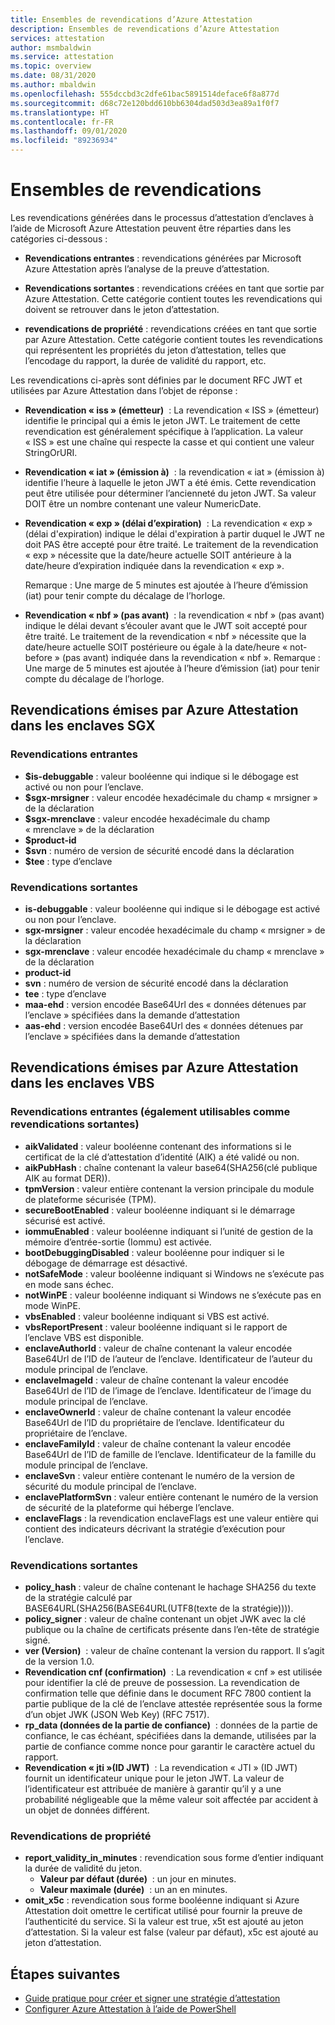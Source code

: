```yaml
---
title: Ensembles de revendications d’Azure Attestation
description: Ensembles de revendications d’Azure Attestation
services: attestation
author: msmbaldwin
ms.service: attestation
ms.topic: overview
ms.date: 08/31/2020
ms.author: mbaldwin
ms.openlocfilehash: 555dccbd3c2dfe61bac5891514deface6f8a877d
ms.sourcegitcommit: d68c72e120bdd610bb6304dad503d3ea89a1f0f7
ms.translationtype: HT
ms.contentlocale: fr-FR
ms.lasthandoff: 09/01/2020
ms.locfileid: "89236934"
---
```

# <a name="claim-sets"></a>Ensembles de revendications

Les revendications générées dans le processus d’attestation d’enclaves à l’aide de Microsoft Azure Attestation peuvent être réparties dans les catégories ci-dessous :

- **Revendications entrantes** : revendications générées par Microsoft Azure Attestation après l’analyse de la preuve d’attestation.

- **Revendications sortantes** : revendications créées en tant que sortie par Azure Attestation. Cette catégorie contient toutes les revendications qui doivent se retrouver dans le jeton d’attestation.

- **revendications de propriété** : revendications créées en tant que sortie par Azure Attestation. Cette catégorie contient toutes les revendications qui représentent les propriétés du jeton d’attestation, telles que l’encodage du rapport, la durée de validité du rapport, etc.

Les revendications ci-après sont définies par le document RFC JWT et utilisées par Azure Attestation dans l’objet de réponse :

- **Revendication « iss » (émetteur)**  : La revendication « ISS » (émetteur) identifie le principal qui a émis le jeton JWT. Le traitement de cette revendication est généralement spécifique à l’application. La valeur « ISS » est une chaîne qui respecte la casse et qui contient une valeur StringOrURI.
- **Revendication « iat » (émission à)**  : la revendication « iat » (émission à) identifie l’heure à laquelle le jeton JWT a été émis. Cette revendication peut être utilisée pour déterminer l’ancienneté du jeton JWT. Sa valeur DOIT être un nombre contenant une valeur NumericDate.
- **Revendication « exp » (délai d’expiration)**  : La revendication « exp » (délai d'expiration) indique le délai d'expiration à partir duquel le JWT ne doit PAS être accepté pour être traité. Le traitement de la revendication « exp » nécessite que la date/heure actuelle SOIT antérieure à la date/heure d’expiration indiquée dans la revendication « exp ».

  Remarque : Une marge de 5 minutes est ajoutée à l’heure d’émission (iat) pour tenir compte du décalage de l’horloge.
- **Revendication « nbf » (pas avant)**  : la revendication « nbf » (pas avant) indique le délai devant s’écouler avant que le JWT soit accepté pour être traité. Le traitement de la revendication « nbf » nécessite que la date/heure actuelle SOIT postérieure ou égale à la date/heure « not-before » (pas avant) indiquée dans la revendication « nbf ».
  Remarque : Une marge de 5 minutes est ajoutée à l’heure d’émission (iat) pour tenir compte du décalage de l’horloge.

## <a name="claims-issued-by-azure-attestation-in-sgx-enclaves"></a>Revendications émises par Azure Attestation dans les enclaves SGX

### <a name="incoming-claims"></a>Revendications entrantes 

- **$is-debuggable** : valeur booléenne qui indique si le débogage est activé ou non pour l’enclave.
- **$sgx-mrsigner** : valeur encodée hexadécimale du champ « mrsigner » de la déclaration
- **$sgx-mrenclave** : valeur encodée hexadécimale du champ « mrenclave » de la déclaration
- **$product-id**
- **$svn** : numéro de version de sécurité encodé dans la déclaration 
- **$tee** : type d’enclave 

### <a name="outgoing-claims"></a>Revendications sortantes

- **is-debuggable** : valeur booléenne qui indique si le débogage est activé ou non pour l’enclave.
- **sgx-mrsigner** : valeur encodée hexadécimale du champ « mrsigner » de la déclaration
- **sgx-mrenclave** : valeur encodée hexadécimale du champ « mrenclave » de la déclaration
- **product-id**
- **svn** : numéro de version de sécurité encodé dans la déclaration 
- **tee** : type d’enclave 
- **maa-ehd** :  version encodée Base64Url des « données détenues par l’enclave » spécifiées dans la demande d’attestation 
- **aas-ehd** :  version encodée Base64Url des « données détenues par l’enclave » spécifiées dans la demande d’attestation 

## <a name="claims-issued-by-azure-attestation-in-vbs-enclaves"></a>Revendications émises par Azure Attestation dans les enclaves VBS

### <a name="incoming-claims-can-also-be-used-as-outgoing-claims"></a>Revendications entrantes (également utilisables comme revendications sortantes)

- **aikValidated** :  valeur booléenne contenant des informations si le certificat de la clé d’attestation d’identité (AIK) a été validé ou non.
- **aikPubHash** :  chaîne contenant la valeur base64(SHA256(clé publique AIK au format DER)).
- **tpmVersion** :   valeur entière contenant la version principale du module de plateforme sécurisée (TPM).
- **secureBootEnabled** : valeur booléenne indiquant si le démarrage sécurisé est activé.
- **iommuEnabled** :  valeur booléenne indiquant si l’unité de gestion de la mémoire d’entrée-sortie (Iommu) est activée.
- **bootDebuggingDisabled** : valeur booléenne pour indiquer si le débogage de démarrage est désactivé.
- **notSafeMode** :  valeur booléenne indiquant si Windows ne s’exécute pas en mode sans échec.
- **notWinPE** :  valeur booléenne indiquant si Windows ne s’exécute pas en mode WinPE.
- **vbsEnabled** :  valeur booléenne indiquant si VBS est activé.
- **vbsReportPresent** :  valeur booléenne indiquant si le rapport de l’enclave VBS est disponible.
- **enclaveAuthorId** :  valeur de chaîne contenant la valeur encodée Base64Url de l’ID de l’auteur de l’enclave. Identificateur de l’auteur du module principal de l’enclave.
- **enclaveImageId** :  valeur de chaîne contenant la valeur encodée Base64Url de l’ID de l’image de l’enclave. Identificateur de l’image du module principal de l’enclave.
- **enclaveOwnerId** :  valeur de chaîne contenant la valeur encodée Base64Url de l’ID du propriétaire de l’enclave. Identificateur du propriétaire de l’enclave.
- **enclaveFamilyId** :  valeur de chaîne contenant la valeur encodée Base64Url de l’ID de famille de l’enclave. Identificateur de la famille du module principal de l’enclave.
- **enclaveSvn** :  valeur entière contenant le numéro de la version de sécurité du module principal de l’enclave.
- **enclavePlatformSvn** :  valeur entière contenant le numéro de la version de sécurité de la plateforme qui héberge l’enclave.
- **enclaveFlags** :  la revendication enclaveFlags est une valeur entière qui contient des indicateurs décrivant la stratégie d’exécution pour l’enclave.
  
### <a name="outgoing-claims"></a>Revendications sortantes

- **policy_hash** :  valeur de chaîne contenant le hachage SHA256 du texte de la stratégie calculé par BASE64URL(SHA256(BASE64URL(UTF8(texte de la stratégie)))).
- **policy_signer** :  valeur de chaîne contenant un objet JWK avec la clé publique ou la chaîne de certificats présente dans l’en-tête de stratégie signé.
- **ver (Version)**  :  valeur de chaîne contenant la version du rapport. Il s’agit de la version 1.0.
- **Revendication cnf (confirmation)**  :  La revendication « cnf » est utilisée pour identifier la clé de preuve de possession. La revendication de confirmation telle que définie dans le document RFC 7800 contient la partie publique de la clé de l’enclave attestée représentée sous la forme d’un objet JWK (JSON Web Key) (RFC 7517).
- **rp_data (données de la partie de confiance)**  :  données de la partie de confiance, le cas échéant, spécifiées dans la demande, utilisées par la partie de confiance comme nonce pour garantir le caractère actuel du rapport.
- **Revendication « jti »(ID JWT)**  : La revendication « JTI » (ID JWT) fournit un identificateur unique pour le jeton JWT. La valeur de l’identificateur est attribuée de manière à garantir qu’il y a une probabilité négligeable que la même valeur soit affectée par accident à un objet de données différent.

### <a name="property-claims"></a>Revendications de propriété

- **report_validity_in_minutes** : revendication sous forme d’entier indiquant la durée de validité du jeton.
  - **Valeur par défaut (durée)**  : un jour en minutes.
  - **Valeur maximale (durée)**  : un an en minutes.
- **omit_x5c** : revendication sous forme booléenne indiquant si Azure Attestation doit omettre le certificat utilisé pour fournir la preuve de l’authenticité du service. Si la valeur est true, x5t est ajouté au jeton d’attestation. Si la valeur est false (valeur par défaut), x5c est ajouté au jeton d’attestation.

## <a name="next-steps"></a>Étapes suivantes
- [Guide pratique pour créer et signer une stratégie d’attestation](author-sign-policy.md)
- [Configurer Azure Attestation à l’aide de PowerShell](quickstart-powershell.md)
